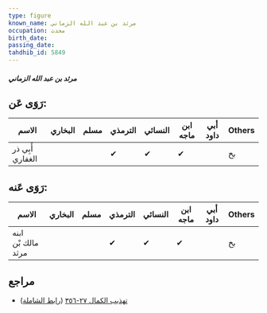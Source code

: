```yaml
---
type: figure
known_name: مرثد بن عبد الله الزماني
occupation: محدث
birth_date:
passing_date:
tahdhib_id: 5849
---
```

##### مرثد بن عبد الله الزماني

## رَوَى عَن:
| الاسم            | البخاري | مسلم | الترمذي | النسائي | ابن ماجه | أبي داود | Others |
| ---------------- | ------- | ---- | ------- | ------- | -------- | -------- | ------ |
| أَبِي ذر الغفاري |         |      | ✔       | ✔       | ✔        |          | بخ     |
## رَوَى عَنه:
| الاسم              | البخاري | مسلم | الترمذي | النسائي | ابن ماجه | أبي داود | Others |
| ------------------ | ------- | ---- | ------- | ------- | -------- | -------- | ------ |
| ابنه مالك بْن مرثد |         |      | ✔       | ✔       | ✔        |          | بخ     |
## مراجع
- [تهذيب الكمال ٢٧-٣٥٦](obsidian://open?vault=Tahdhib-al-Kamal&file=Figures/٥٨٤٩-مرثد%20بن%20عبد%20الله%20الزماني) ([رابط الشاملة](https://shamela.ws/book/3722/14745))